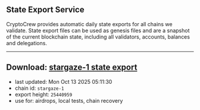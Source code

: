 ## State Export Service
CryptoCrew provides automatic daily state exports for all chains we validate. State export files can be used as genesis files and are a snapshot of the current blockchain state, including all validators, accounts, balances and delegations.

---
**Download: [stargaze-1 state export](https://dl-eu2.ccvalidators.com/SERVICE/stargaze/stargaze-1_export_25440959.json)**
---

- last updated: Mon Oct 13 2025 05:11:30
- chain id: `stargaze-1`
- export height: `25440959`
- use for: airdrops, local tests, chain recovery
